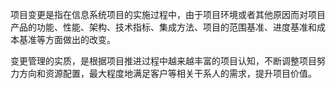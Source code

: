 
项目变更是指在信息系统项目的实施过程中，由于项目环境或者其他原因而对项目产品的功能、性能、架构、技术指标、集成方法、项目的范围基准、进度基准和成本基准等方面做出的改变。

变更管理的实质，是根据项目推进过程中越来越丰富的项目认知，不断调整项目努力方向和资源配置，最大程度地满足客户等相关干系人的需求，提升项目价值。

